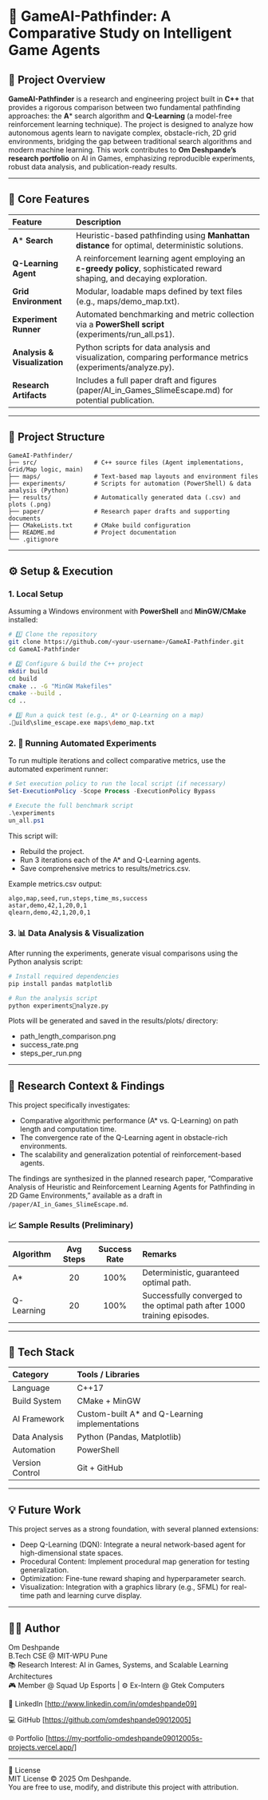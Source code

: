# 🧠 GameAI-Pathfinder: A Comparative Study on Intelligent Game Agents

## 🎯 Project Overview
**GameAI-Pathfinder** is a research and engineering project built in **C++** that provides a rigorous comparison between two fundamental pathfinding approaches: the **A*** search algorithm and **Q-Learning** (a model-free reinforcement learning technique). The project is designed to analyze how autonomous agents learn to navigate complex, obstacle-rich, 2D grid environments, bridging the gap between traditional search algorithms and modern machine learning. This work contributes to **Om Deshpande’s research portfolio** on AI in Games, emphasizing reproducible experiments, robust data analysis, and publication-ready results.

---

## 🧩 Core Features
| Feature | Description |
| :--- | :--- |
| **A*** **Search** | Heuristic-based pathfinding using **Manhattan distance** for optimal, deterministic solutions. |
| **Q-Learning Agent** | A reinforcement learning agent employing an **ε-greedy policy**, sophisticated reward shaping, and decaying exploration. |
| **Grid Environment** | Modular, loadable maps defined by text files (e.g., maps/demo_map.txt). |
| **Experiment Runner** | Automated benchmarking and metric collection via a **PowerShell script** (experiments/run_all.ps1). |
| **Analysis & Visualization** | Python scripts for data analysis and visualization, comparing performance metrics (experiments/analyze.py). |
| **Research Artifacts** | Includes a full paper draft and figures (paper/AI_in_Games_SlimeEscape.md) for potential publication. |

---

## 🧱 Project Structure
```
GameAI-Pathfinder/
├── src/                # C++ source files (Agent implementations, Grid/Map logic, main)
├── maps/               # Text-based map layouts and environment files
├── experiments/        # Scripts for automation (PowerShell) & data analysis (Python)
├── results/            # Automatically generated data (.csv) and plots (.png)
├── paper/              # Research paper drafts and supporting documents
├── CMakeLists.txt      # CMake build configuration
├── README.md           # Project documentation
└── .gitignore
```

---

## ⚙️ Setup & Execution
### 1. **Local Setup**
Assuming a Windows environment with **PowerShell** and **MinGW/CMake** installed:

```bash
# 1️⃣ Clone the repository
git clone https://github.com/<your-username>/GameAI-Pathfinder.git
cd GameAI-Pathfinder

# 2️⃣ Configure & build the C++ project
mkdir build
cd build
cmake .. -G "MinGW Makefiles"
cmake --build .
cd ..

# 3️⃣ Run a quick test (e.g., A* or Q-Learning on a map)
.uild\slime_escape.exe maps\demo_map.txt
```

### 2. 🧪 Running Automated Experiments
To run multiple iterations and collect comparative metrics, use the automated experiment runner:

```powershell
# Set execution policy to run the local script (if necessary)
Set-ExecutionPolicy -Scope Process -ExecutionPolicy Bypass

# Execute the full benchmark script
.\experiments
un_all.ps1
```

This script will:
- Rebuild the project.
- Run 3 iterations each of the A* and Q-Learning agents.
- Save comprehensive metrics to results/metrics.csv.

Example metrics.csv output:
```
algo,map,seed,run,steps,time_ms,success
astar,demo,42,1,20,0,1
qlearn,demo,42,1,20,0,1
```

### 3. 📊 Data Analysis & Visualization
After running the experiments, generate visual comparisons using the Python analysis script:

```bash
# Install required dependencies
pip install pandas matplotlib

# Run the analysis script
python experimentsnalyze.py
```

Plots will be generated and saved in the results/plots/ directory:
- path_length_comparison.png
- success_rate.png
- steps_per_run.png

---

## 🧠 Research Context & Findings
This project specifically investigates:
- Comparative algorithmic performance (A* vs. Q-Learning) on path length and computation time.
- The convergence rate of the Q-Learning agent in obstacle-rich environments.
- The scalability and generalization potential of reinforcement-based agents.

The findings are synthesized in the planned research paper, “Comparative Analysis of Heuristic and Reinforcement Learning Agents for Pathfinding in 2D Game Environments,” available as a draft in `/paper/AI_in_Games_SlimeEscape.md`.

### 📈 Sample Results (Preliminary)
| Algorithm | Avg Steps | Success Rate | Remarks |
| :--- | :---: | :---: | :--- |
| A* | 20 | 100% | Deterministic, guaranteed optimal path. |
| Q-Learning | 20 | 100% | Successfully converged to the optimal path after 1000 training episodes. |

---

## 🧰 Tech Stack
| Category | Tools / Libraries |
| :--- | :--- |
| Language | C++17 |
| Build System | CMake + MinGW |
| AI Framework | Custom-built A* and Q-Learning implementations |
| Data Analysis | Python (Pandas, Matplotlib) |
| Automation | PowerShell |
| Version Control | Git + GitHub |

---

## 💡 Future Work
This project serves as a strong foundation, with several planned extensions:
- Deep Q-Learning (DQN): Integrate a neural network-based agent for high-dimensional state spaces.
- Procedural Content: Implement procedural map generation for testing generalization.
- Optimization: Fine-tune reward shaping and hyperparameter search.
- Visualization: Integration with a graphics library (e.g., SFML) for real-time path and learning curve display.

---

## 🧑‍💻 Author
Om Deshpande  
B.Tech CSE @ MIT-WPU Pune  
📚 Research Interest: AI in Games, Systems, and Scalable Learning Architectures  
🎮 Member @ Squad Up Esports | ⚙️ Ex-Intern @ Gtek Computers  

💼 LinkedIn [http://www.linkedin.com/in/omdeshpande09]

💻 GitHub [https://github.com/omdeshpande09012005]

🌐 Portfolio [https://my-portfolio-omdeshpande09012005s-projects.vercel.app/]

---

🧾 License  
MIT License © 2025 Om Deshpande.  
You are free to use, modify, and distribute this project with attribution.
